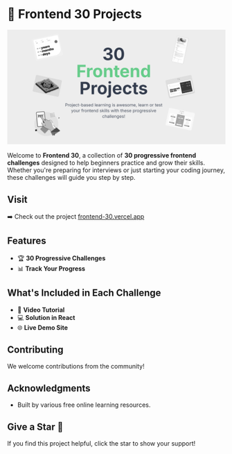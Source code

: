 # 🚀 Frontend 30 Projects

![Frontend 30](app/opengraph-image.png)

Welcome to **Frontend 30**, a collection of **30 progressive frontend challenges** designed to help beginners practice and grow their skills. Whether you're preparing for interviews or just starting your coding journey, these challenges will guide you step by step.

## Visit

➡️ Check out the project [frontend-30.vercel.app](https://frontend-30.vercel.app/)

## Features

- 🏆 **30 Progressive Challenges**
- 📊 **Track Your Progress**

## What's Included in Each Challenge

- 🎥 **Video Tutorial**
- 💻 **Solution in React**
- 🌐 **Live Demo Site**

## Contributing

We welcome contributions from the community!

## Acknowledgments

- Built by various free online learning resources.

## Give a Star 🌟

If you find this project helpful, click the star to show your support!
